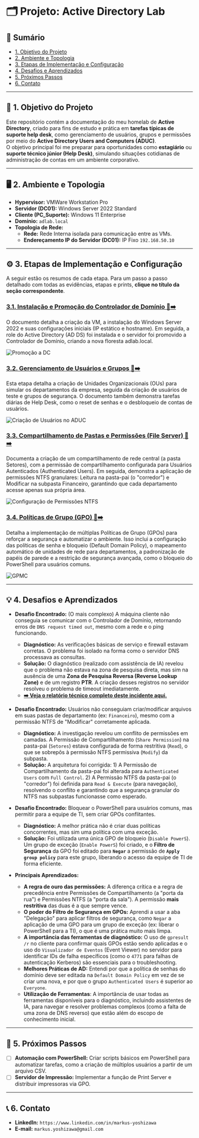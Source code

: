 # 🗂️ Projeto: Active Directory Lab

## 📄 Sumário

- [1. Objetivo do Projeto](#-1-objetivo-do-projeto)
- [2. Ambiente e Topologia](#-2-ambiente-e-topologia)
- [3. Etapas de Implementação e Configuração](#-3-etapas-de-implementação-e-configuração)
- [4. Desafios e Aprendizados](#-4-desafios-e-aprendizados)
- [5. Próximos Passos](#-5-próximos-passos)
- [6. Contato](#-6-contato)

---

## 📌 1. Objetivo do Projeto

Este repositório contém a documentação do meu homelab de **Active Directory**, criado para fins de estudo e prática em **tarefas típicas de suporte help desk**, como gerenciamento de usuários, grupos e permissões por meio do **Active Directory Users and Computers (ADUC)**.  
O objetivo principal foi me preparar para oportunidades como **estagiário** ou **suporte técnico júnior (Help Desk)**, simulando situações cotidianas de administração de contas em um ambiente corporativo.


---

## 🖥️ 2. Ambiente e Topologia

- **Hypervisor:** VMWare Workstation Pro
- **Servidor (DC01):** Windows Server 2022 Standard
- **Cliente (PC_Suporte):** Windows 11 Enterprise
- **Domínio:** `adlab.local`
- **Topologia de Rede:**
    - **Rede:** Rede Interna isolada para comunicação entre as VMs.
    - **Endereçamento IP do Servidor (DC01):** IP Fixo `192.168.50.10`

---

## ⚙️ 3. Etapas de Implementação e Configuração

A seguir estão os resumos de cada etapa. Para um passo a passo detalhado com todas as evidências, etapas e prints, **clique no título da seção correspondente**.

### [3.1. Instalação e Promoção do Controlador de Domínio 📄➡️](docs/01-Instalacao-e-Promocao.md)

O documento detalha a criação da VM, a instalação do Windows Server 2022 e suas configurações iniciais (IP estático e hostname). Em seguida, a role do Active Directory (AD DS) foi instalada e o servidor foi promovido a Controlador de Domínio, criando a nova floresta adlab.local.

![Promoção a DC](img/promodc.jpg)

### [3.2. Gerenciamento de Usuários e Grupos 📄➡️](docs/02-Gerenciamento-de-Usuarios.md)

Esta etapa detalha a criação de Unidades Organizacionais (OUs) para simular os departamentos da empresa, seguida da criação de usuários de teste e grupos de segurança. O documento também demonstra tarefas diárias de Help Desk, como o reset de senhas e o desbloqueio de contas de usuários.

![Criação de Usuários no ADUC](img/ou_user_aduc.png)

### [3.3. Compartilhamento de Pastas e Permissões (File Server) 📄➡️](docs/03-Compartilhamento-de-Pastas.md)

Documenta a criação de um compartilhamento de rede central (a pasta Setores), com a permissão de compartilhamento configurada para Usuários Autenticados (Authenticated Users). Em seguida, demonstra a aplicação de permissões NTFS granulares: Leitura na pasta-pai (o "corredor") e Modificar na subpasta Financeiro, garantindo que cada departamento acesse apenas sua própria área.

![Configuração de Permissões NTFS](img/folder_permi.png)

### [3.4. Políticas de Grupo (GPO) 📄➡️](docs/04-Politicas-de-Grupo.md)

Detalha a implementação de múltiplas Políticas de Grupo (GPOs) para reforçar a segurança e automatizar o ambiente. Isso inclui a configuração das políticas de senha e bloqueio (Default Domain Policy), o mapeamento automático de unidades de rede para departamentos, a padronização de papéis de parede e a restrição de segurança avançada, como o bloqueio do PowerShell para usuários comuns.

![GPMC](img/4.1.png)

---

## 💡 4. Desafios e Aprendizados

- **Desafio Encontrado:** (O mais complexo) A máquina cliente não conseguia se comunicar com o Controlador de Domínio, retornando erros de `DNS request timed out`, mesmo com a rede e o ping funcionando.
    - **Diagnóstico:** As verificações básicas de serviço e firewall estavam corretas. O problema foi isolado na forma como o servidor DNS processava as consultas.
    - **Solução:** O diagnóstico (realizado com assistência de IA) revelou que o problema não estava na zona de pesquisa direta, mas sim na ausência de uma **Zona de Pesquisa Reversa (Reverse Lookup Zone)** e de um registro **PTR**. A criação desses registros no servidor resolveu o problema de timeout imediatamente.
    - **[➡️ Veja o relatório técnico completo deste incidente aqui.](docs/05-Troubleshooting-DNS.md)**

- **Desafio Encontrado:** Usuários não conseguiam criar/modificar arquivos em suas pastas de departamento (ex: `Financeiro`), mesmo com a permissão NTFS de "Modificar" corretamente aplicada.
    - **Diagnóstico:** A investigação revelou um conflito de permissões em camadas. A Permissão de Compartilhamento (`Share Permission`) na pasta-pai (`Setores`) estava configurada de forma restritiva (`Read`), o que se sobrepôs à permissão NTFS permissiva (`Modify`) da subpasta.
    - **Solução:** A arquitetura foi corrigida: 1) A Permissão de Compartilhamento da pasta-pai foi alterada para `Authenticated Users` com `Full Control`. 2) A Permissão NTFS da pasta-pai (o "corredor") foi definida para `Read & Execute` (para navegação), resolvendo o conflito e garantindo que a segurança granular do NTFS nas subpastas funcionasse como esperado.


- **Desafio Encontrado:** Bloquear o PowerShell para usuários comuns, mas permitir para a equipe de TI, sem criar GPOs conflitantes.
    - **Diagnóstico:** A melhor prática não é criar duas políticas concorrentes, mas sim uma política com uma exceção.
    - **Solução:** Foi utilizada uma única GPO de bloqueio (`Disable PowerS`). Um grupo de exceção (`Enable PowerS`) foi criado, e o **Filtro de Segurança** da GPO foi editado para **`Negar`** a permissão de **`Apply group policy`** para este grupo, liberando o acesso da equipe de TI de forma eficiente.


- **Principais Aprendizados:**
    - **A regra de ouro das permissões:** A diferença crítica e a regra de precedência entre Permissões de Compartilhamento (a "porta da rua") e Permissões NTFS (a "porta da sala"). A permissão **mais restritiva** das duas é a que sempre vence.
    - **O poder do Filtro de Segurança em GPOs:** Aprendi a usar a aba "Delegação" para aplicar filtros de segurança, como `Negar` a aplicação de uma GPO para um grupo de exceção (ex: liberar o PowerShell para a TI), o que é uma prática muito mais limpa.
    - **A importância das ferramentas de diagnóstico:** O uso de `gpresult /r` no cliente para confirmar quais GPOs estão sendo aplicadas e o uso do `Visualizador de Eventos` (Event Viewer) no servidor para identificar IDs de falha específicos (como o `4771` para falhas de autenticação Kerberos) são essenciais para o troubleshooting.
    - **Melhores Práticas de AD:** Entendi por que a política de senhas do domínio deve ser editada na `Default Domain Policy` em vez de se criar uma nova, e por que o grupo `Authenticated Users` é superior ao `Everyone`.
    - **Utilização de Ferramentas**: A importância de usar todas as ferramentas disponíveis para o diagnóstico, incluindo assistentes de IA, para navegar e resolver problemas complexos (como a falta de uma zona de DNS reverso) que estão além do escopo de conhecimento inicial.

---

## 🚀 5. Próximos Passos

- [ ] **Automação com PowerShell:** Criar scripts básicos em PowerShell para automatizar tarefas, como a criação de múltiplos usuários a partir de um arquivo CSV.
- [ ] **Servidor de Impressão:** Implementar a função de Print Server e distribuir impressoras via GPO.

---

## 📞 6. Contato

* **LinkedIn:** `https://www.linkedin.com/in/markus-yoshizawa`
* **E-mail:** `markus.yoshizawa@gmail.com`
